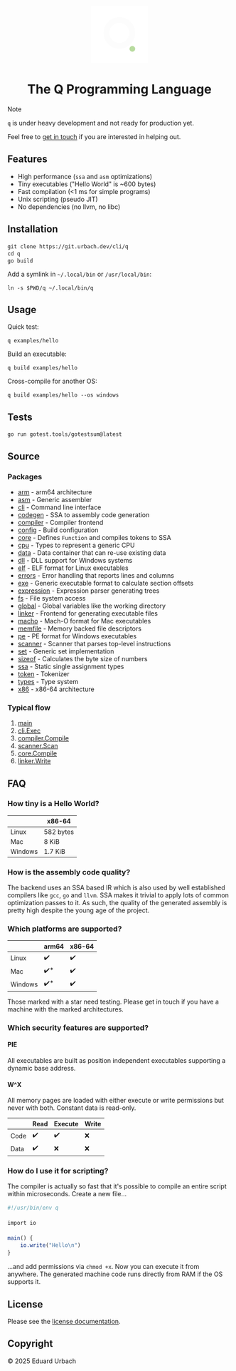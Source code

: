<div align="center">
	<img src="logo.svg" width="128" alt="q logo">
	<h1>The Q Programming Language</h1>
</div>

> [!NOTE]
> `q` is under heavy development and not ready for production yet.
>
> Feel free to [get in touch](https://urbach.dev/contact) if you are interested in helping out.

## Features

* High performance (`ssa` and `asm` optimizations)
* Tiny executables ("Hello World" is ~600 bytes)
* Fast compilation (<1 ms for simple programs)
* Unix scripting (pseudo JIT)
* No dependencies (no llvm, no libc)

## Installation

```shell
git clone https://git.urbach.dev/cli/q
cd q
go build
```

Add a symlink in `~/.local/bin` or `/usr/local/bin`:

```shell
ln -s $PWD/q ~/.local/bin/q
```

## Usage

Quick test:

```shell
q examples/hello
```

Build an executable:

```shell
q build examples/hello
```

Cross-compile for another OS:

```shell
q build examples/hello --os windows
```

## Tests

```shell
go run gotest.tools/gotestsum@latest
```

## Source

### Packages

- [arm](../src/arm) - arm64 architecture
- [asm](../src/asm) - Generic assembler
- [cli](../src/cli) - Command line interface
- [codegen](../src/codegen) - SSA to assembly code generation
- [compiler](../src/compiler) - Compiler frontend
- [config](../src/config) - Build configuration
- [core](../src/core) - Defines `Function` and compiles tokens to SSA
- [cpu](../src/cpu) - Types to represent a generic CPU
- [data](../src/data) - Data container that can re-use existing data
- [dll](../src/dll) - DLL support for Windows systems
- [elf](../src/elf) - ELF format for Linux executables
- [errors](../src/errors) - Error handling that reports lines and columns
- [exe](../src/exe) - Generic executable format to calculate section offsets
- [expression](../src/expression) - Expression parser generating trees
- [fs](../src/fs) - File system access
- [global](../src/global) - Global variables like the working directory
- [linker](../src/linker) - Frontend for generating executable files
- [macho](../src/macho) - Mach-O format for Mac executables
- [memfile](../src/memfile) - Memory backed file descriptors
- [pe](../src/pe) - PE format for Windows executables
- [scanner](../src/scanner) - Scanner that parses top-level instructions
- [set](../src/set) - Generic set implementation
- [sizeof](../src/sizeof) - Calculates the byte size of numbers
- [ssa](../src/ssa) - Static single assignment types
- [token](../src/token) - Tokenizer
- [types](../src/types) - Type system
- [x86](../src/x86) - x86-64 architecture

### Typical flow

1. [main](../main.go)
1. [cli.Exec](../src/cli/Exec.go)
1. [compiler.Compile](../src/compiler/Compile.go)
1. [scanner.Scan](../src/scanner/Scan.go)
1. [core.Compile](../src/core/Compile.go)
1. [linker.Write](../src/linker/Write.go)

## FAQ

### How tiny is a Hello World?

|         | x86-64 |
| ------- | ------ |
| Linux   | 582 bytes  |
| Mac     | 8 KiB     |
| Windows | 1.7 KiB     |

### How is the assembly code quality?

The backend uses an SSA based IR which is also used by well established compilers like `gcc`, `go` and `llvm`. SSA makes it trivial to apply lots of common optimization passes to it. As such, the quality of the generated assembly is pretty high despite the young age of the project.

### Which platforms are supported?

|         | arm64  | x86-64 |
| ------- | ------ | ------ |
| Linux   | ✔️     | ✔️     |
| Mac     | ✔️*    | ✔️     |
| Windows | ✔️*    | ✔️     |

Those marked with a star need testing. Please get in touch if you have a machine with the marked architectures.

### Which security features are supported?

#### PIE

All executables are built as position independent executables supporting a dynamic base address.

#### W^X

All memory pages are loaded with either execute or write permissions but never with both. Constant data is read-only.

|        | Read | Execute | Write |
| ------ | ---- | ------- | ----- |
| Code   | ✔️   | ✔️      | ❌    |
| Data   | ✔️   | ❌      | ❌    |

### How do I use it for scripting?

The compiler is actually so fast that it's possible to compile an entire script within microseconds. Create a new file...

```q
#!/usr/bin/env q

import io

main() {
	io.write("Hello\n")
}
```

...and add permissions via `chmod +x`. Now you can execute it from anywhere. The generated machine code runs directly from RAM if the OS supports it.

## License

Please see the [license documentation](https://urbach.dev/license).

## Copyright

© 2025 Eduard Urbach